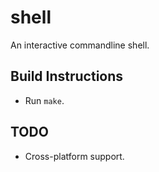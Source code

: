 # shell

An interactive commandline shell.

## Build Instructions

* Run `make`.

## TODO

* Cross-platform support.
